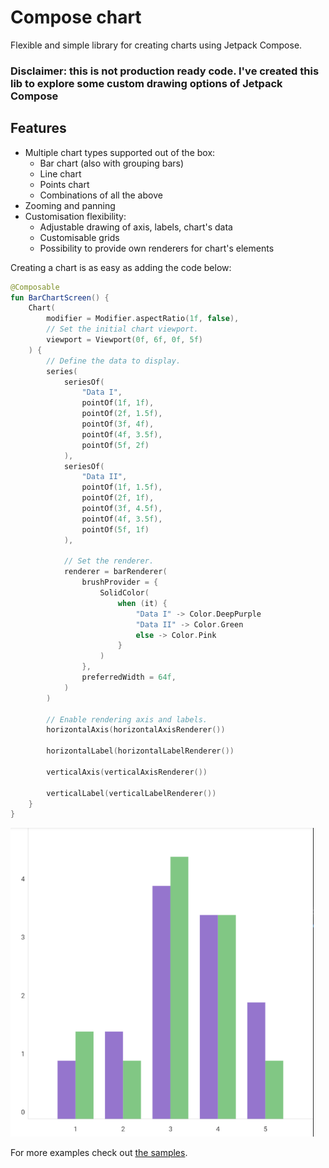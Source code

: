 # Compose chart

Flexible and simple library for creating charts using Jetpack Compose.

### Disclaimer: this is not production ready code. I've created this lib to explore some custom drawing options of Jetpack Compose

## Features

* Multiple chart types supported out of the box:
    * Bar chart (also with grouping bars)
    * Line chart
    * Points chart
    * Combinations of all the above
* Zooming and panning
* Customisation flexibility:
    * Adjustable drawing of axis, labels, chart's data
    * Customisable grids
    * Possibility to provide own renderers for chart's elements

Creating a chart is as easy as adding the code below:

```kotlin
@Composable
fun BarChartScreen() {
    Chart(
        modifier = Modifier.aspectRatio(1f, false),
        // Set the initial chart viewport.
        viewport = Viewport(0f, 6f, 0f, 5f)
    ) {
        // Define the data to display.
        series(
            seriesOf(
                "Data I",
                pointOf(1f, 1f),
                pointOf(2f, 1.5f),
                pointOf(3f, 4f),
                pointOf(4f, 3.5f),
                pointOf(5f, 2f)
            ),
            seriesOf(
                "Data II",
                pointOf(1f, 1.5f),
                pointOf(2f, 1f),
                pointOf(3f, 4.5f),
                pointOf(4f, 3.5f),
                pointOf(5f, 1f)
            ),

            // Set the renderer.
            renderer = barRenderer(
                brushProvider = {
                    SolidColor(
                        when (it) {
                            "Data I" -> Color.DeepPurple
                            "Data II" -> Color.Green
                            else -> Color.Pink
                        }
                    )
                },
                preferredWidth = 64f,
            )
        )

        // Enable rendering axis and labels.
        horizontalAxis(horizontalAxisRenderer())

        horizontalLabel(horizontalLabelRenderer())

        verticalAxis(verticalAxisRenderer())

        verticalLabel(verticalLabelRenderer())
    }
}
```

![Image of the chart](images/simple_bar_chart.png)

For more examples check out [the samples](samples/src/main/java/io/github/staakk/cchart/samples).
